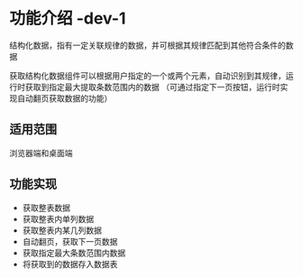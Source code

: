 # 功能介绍 -dev-1
结构化数据，指有一定关联规律的数据，并可根据其规律匹配到其他符合条件的数据

获取结构化数据组件可以根据用户指定的一个或两个元素，自动识别到其规律，运行时获取到指定最大提取条数范围内的数据 （可通过指定下一页按钮，运行时实现自动翻页获取数据的功能）

## 适用范围
浏览器端和桌面端

## 功能实现
- 获取整表数据
- 获取整表内单列数据
- 获取整表内某几列数据
- 自动翻页，获取下一页数据
- 获取指定最大条数范围内数据
- 将获取到的数据存入数据表